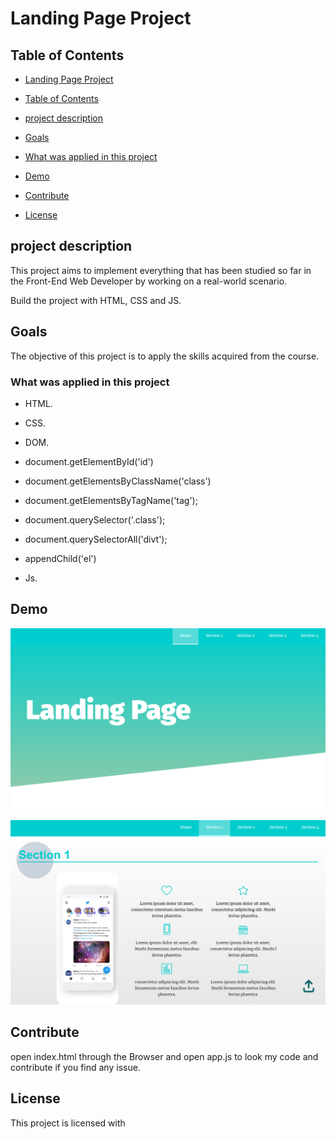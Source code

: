 
# Landing Page Project

## Table of Contents

- [Landing Page Project](#landing-page-project)

- [Table of Contents](#table-of-contents)

- [project description](#project-description)

- [Goals](#goals)

- [What was applied in this project](#what-was-applied-in-this-project)

- [Demo](#demo)

- [Contribute](#contribute)

- [License](#license)

## project description

This project aims to implement everything that has been studied so far in the Front-End Web Developer by working on a real-world scenario.

Build the project with HTML, CSS and JS.

## Goals

The objective of this project is to apply the skills acquired from the course.

### What was applied in this project

- HTML.

- CSS.

- DOM.

- document.getElementById('id')

- document.getElementsByClassName('class')

- document.getElementsByTagName('tag');

- document.querySelector('.class');

- document.querySelectorAll('divt');

- appendChild('el')

- Js.

## Demo

![Demo1](/img/Demo1.png  "Demo1")

![Demo2](/img/Demo2.png  "Demo2")

## Contribute

open index.html through the Browser and open app.js to look my code and contribute if you find any issue.

## License

This project is licensed with
